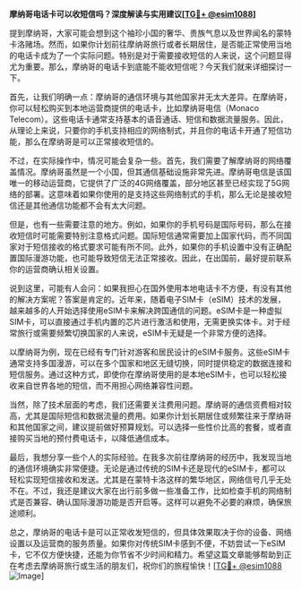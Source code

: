 **摩纳哥电话卡可以收短信吗？深度解读与实用建议[[TG💪+ @esim1088](https://t.me/s/esim1088)]**

提到摩纳哥，大家可能会想到这个袖珍小国的奢华、贵族气息以及世界闻名的蒙特卡洛赌场。然而，如果你计划前往摩纳哥旅行或者长期居住，是否能正常使用当地的电话卡成为了一个实际问题。特别是对于需要接收短信的人来说，这个问题显得尤为重要。那么，摩纳哥的电话卡到底能不能收短信呢？今天我们就来详细探讨一下。

首先，让我们明确一点：摩纳哥的通信环境与其他国家并无太大差异。在摩纳哥，你可以轻松购买到本地运营商提供的电话卡，比如摩纳哥电信（Monaco Telecom）。这些电话卡通常支持基本的语音通话、短信和数据流量服务。因此，从理论上来说，只要你的手机支持相应的网络制式，并且你的电话卡开通了短信功能，那么在摩纳哥是可以正常接收短信的。

不过，在实际操作中，情况可能会复杂一些。首先，我们需要了解摩纳哥的网络覆盖情况。摩纳哥虽然是一个小国，但其通信基础设施非常先进。摩纳哥电信是该国唯一的移动运营商，它提供了广泛的4G网络覆盖，部分地区甚至已经实现了5G网络的部署。这意味着如果你使用的是支持这些网络制式的手机，那么无论是接收短信还是其他通信功能都不会有太大问题。

但是，也有一些需要注意的地方。例如，如果你的手机号码是国际号码，那么在接收短信时可能需要特别注意格式问题。国际短信通常需要加上国家代码，而不同国家对于短信接收的格式要求可能有所不同。此外，如果你的手机设置中没有正确配置国际漫游功能，也可能导致短信无法正常接收。因此，在出国前，最好提前联系你的运营商确认相关设置。

说到这里，可能有人会问：如果我担心在国外使用本地电话卡不方便，有没有其他的解决方案呢？答案是肯定的。近年来，随着电子SIM卡（eSIM）技术的发展，越来越多的人开始选择使用eSIM卡来解决跨国通信的问题。eSIM卡是一种虚拟SIM卡，可以直接通过手机内置的芯片进行激活和使用，无需更换实体卡。对于经常旅行或需要频繁切换国家的人来说，eSIM卡无疑是一个非常方便的选择。

以摩纳哥为例，现在已经有专门针对游客和居民设计的eSIM卡服务。这些eSIM卡通常支持多国漫游，可以在多个国家和地区无缝切换，同时提供稳定的数据连接和短信服务。通过这种方式，即使你在摩纳哥使用的是本地eSIM卡，也可以轻松接收来自世界各地的短信，而不用担心网络兼容性问题。

当然，除了技术层面的考虑，我们还需要关注费用问题。摩纳哥的通信资费相对较高，尤其是国际短信和数据流量的费用。如果你计划长期居住或频繁往来于摩纳哥和其他国家之间，建议提前做好预算规划。可以选择一些性价比高的套餐，或者直接购买当地的预付费电话卡，以降低通信成本。

最后，我想分享一些个人的实际经验。在我多次前往摩纳哥的经历中，我发现当地的通信环境确实非常便捷。无论是通过传统的SIM卡还是现代的eSIM卡，都可以轻松实现短信接收和发送。尤其是在蒙特卡洛这样的繁华地区，网络信号几乎无处不在。不过，我还是建议大家在出行前多做一些准备工作，比如检查手机的网络制式是否兼容、确认国际漫游功能是否开启等。这样可以避免不必要的麻烦，确保旅途顺利。

总之，摩纳哥的电话卡是可以正常收发短信的，但具体效果取决于你的设备、网络设置以及运营商的服务质量。如果你对传统SIM卡感到不便，不妨尝试一下eSIM卡，它不仅方便快捷，还能为你节省不少时间和精力。希望这篇文章能够帮助到正在考虑去摩纳哥旅行或生活的朋友们，祝你们的旅程愉快！[[TG💪+ @esim1088](https://t.me/s/esim1088) ![Image](https://i.postimg.cc/4NQfJmqS/Snipaste-2025-05-13-00-14-12.png)]